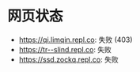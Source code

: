 # 网页状态
- https://qi.limqin.repl.co: 失败 (403)
- https://tr--slind.repl.co: 失败
- https://ssd.zockq.repl.co: 失败
